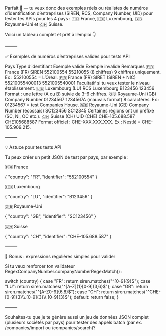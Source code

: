 Parfait 👏 — tu veux donc des exemples réels ou réalistes de numéros d’identification d’entreprises (SIREN, RCS, Company Number, UID) pour tester tes APIs pour les 4 pays : 🇫🇷 France, 🇱🇺 Luxembourg, 🇬🇧 Royaume-Uni et 🇨🇭 Suisse.

Voici un tableau complet et prêt à l’emploi 👇

⸻

✅ Exemples de numéros d’entreprises valides pour tests API

Pays	Type d’identifiant	Exemple valide	Exemple invalide	Remarques
🇫🇷 France (FR)	SIREN	552100554	55210055 (8 chiffres)	9 chiffres uniquement. Ex : 552100554 = L’Oréal.
🇫🇷 France (FR)	SIRET (SIREN + NIC)	55210055400013	5521005540001	Facultatif si tu veux tester le niveau établissement.
🇱🇺 Luxembourg (LU)	RCS Luxembourg	B123456	123456	Format : une lettre (A ou B) suivie de 3–6 chiffres.
🇬🇧 Royaume-Uni (GB)	Company Number	01234567	1234567A (mauvais format)	8 caractères. Ex : 01234567 = test Companies House.
🇬🇧 Royaume-Uni (GB)	Company Number (écossais)	SC123456	SC12345	Certaines régions ont un préfixe (SC, NI, OC etc.).
🇨🇭 Suisse (CH)	UID (CHE)	CHE-105.688.587	CHE105688587	Format officiel : CHE-XXX.XXX.XXX. Ex : Nestlé = CHE-105.909.215.


⸻

💡 Astuce pour tes tests API

Tu peux créer un petit JSON de test par pays, par exemple :

🇫🇷 France

{
  "country": "FR",
  "identifier": "552100554"
}

🇱🇺 Luxembourg

{
  "country": "LU",
  "identifier": "B123456"
}

🇬🇧 Royaume-Uni

{
  "country": "GB",
  "identifier": "SC123456"
}

🇨🇭 Suisse

{
  "country": "CH",
  "identifier": "CHE-105.688.587"
}


⸻

🧩 Bonus : expressions régulières simples pour valider

Si tu veux renforcer ton validateur RegexCompanyNumber.companyNumberRegexMatch() :

switch (country) {
    case "FR": return siren.matches("^[0-9]{9}$");
    case "LU": return siren.matches("^[A-Z]{1}[0-9]{3,6}$");
    case "GB": return siren.matches("^[A-Z0-9]{6,8}$");
    case "CH": return siren.matches("^CHE-[0-9]{3}\\.[0-9]{3}\\.[0-9]{3}$");
    default: return false;
}


⸻

Souhaites-tu que je te génère aussi un jeu de données JSON complet (plusieurs sociétés par pays) pour tester des appels batch (par ex. /companies/import ou /companies/search)?